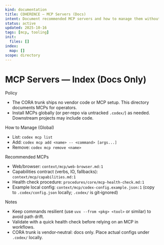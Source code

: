 ```yaml
---
kind: documentation
title: COHERENCE — MCP Servers (Docs)
intent: Document recommended MCP servers and how to manage them without vendor lock‑in
status: active
updated: 2025-10-16
tags: [mcp, tooling]
init:
  files: []
index:
  map: []
scope: directory
---
```


# MCP Servers — Index (Docs Only)

Policy
- The CORA trunk ships no vendor code or MCP setup. This directory documents MCPs for operators.
- Install MCPs globally (or per‑repo via untracked `.codex/`) as needed. Downstream projects may include code.

How to Manage (Global)
- List: `codex mcp list`
- Add: `codex mcp add <name> -- <command> [args...]`
- Remove: `codex mcp remove <name>`

Recommended MCPs
- Web/browser: `context/mcp/web-browser.md:1`
 - Capabilities contract (verbs, IO, fallbacks): `context/mcp/capabilities.md:1`
 - Health check procedure: `procedures/core/mcp-health-check.md:1`
- Example local config: `context/mcp/codex-config.example.json:1` (copy to `.codex/config.json` locally; `.codex/` is git‑ignored)

Notes
- Keep commands resilient (use `uvx --from <pkg> <tool>` or similar) to avoid path drift.
- Validate with a quick health check before relying on an MCP in workflows.
 - CORA trunk is vendor‑neutral: docs only. Place actual configs under `.codex/` locally.
